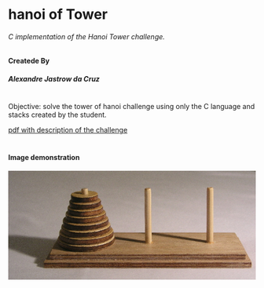 # hanoi of Tower

###### C implementation of the Hanoi Tower challenge.
####
#### Createde By

##### Alexandre Jastrow da Cruz
#

Objective: solve the tower of hanoi challenge using only the C language and stacks created by the student.

[pdf with description of the challenge](https://github.com/alexandrejastrow/hanoiTower/blob/master/ED_Trab2.pdf)
#
#### Image demonstration
![image demonstration](https://github.com/alexandrejastrow/hanoiTower/blob/master/img/Tower_of_Hanoi.jpeg)


